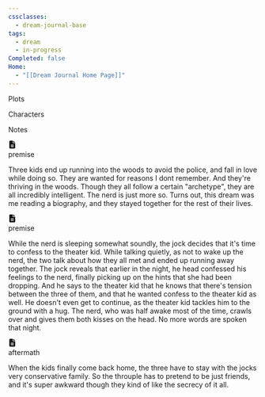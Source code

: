 ```yaml
---
cssclasses:
  - dream-journal-base
tags:
  - dream
  - in-progress
Completed: false
Home:
  - "[[Dream Journal Home Page]]"
---
```

<div class="block-language-tabs">
		<div data-x-data="{ tab: 0 }">
			<div class="html-tabs">
				<div class="html-tab html-tab-active" data-x-bind:class="{ 'html-tab-active': tab == 0 }" data-x-on:click="tab = 0"> <p>Plots</p> </div>
				<div class="html-tab html-tab-not-first" data-x-bind:class="{ 'html-tab-active': tab == 1 }" data-x-on:click="tab = 1"> <p>Characters</p> </div>
				<div class="html-tab html-tab-not-first" data-x-bind:class="{ 'html-tab-active': tab == 2 }" data-x-on:click="tab = 2"> <p>Notes</p> </div>
			</div>
			<div class="html-tab-content">
				<div data-x-show="tab == 0" style="">
					<div class="wrapper grid">
						<div class="grid left">
							<div class="box">
								<div class="callout-title">
									<div class="callout-icon">
										<svg xmlns="http://www.w3.org/2000/svg" viewBox="0 0 384 512" fill="currentColor" width="16px" height="16px"><path d="M64 0C28.7 0 0 28.7 0 64V448c0 35.3 28.7 64 64 64H320c35.3 0 64-28.7 64-64V160H256c-17.7 0-32-14.3-32-32V0H64zM256 0V128H384L256 0zM112 256H272c8.8 0 16 7.2 16 16s-7.2 16-16 16H112c-8.8 0-16-7.2-16-16s7.2-16 16-16zm0 64H272c8.8 0 16 7.2 16 16s-7.2 16-16 16H112c-8.8 0-16-7.2-16-16s7.2-16 16-16zm0 64H272c8.8 0 16 7.2 16 16s-7.2 16-16 16H112c-8.8 0-16-7.2-16-16s7.2-16 16-16z"></path></svg>
									</div>
									<div class="callout-title-inner"> premise </div>
								</div>
								<p>Three kids end up running into the woods to avoid the police, and fall in love while doing so. They are wanted for reasons I dont remember. And they're thriving in the woods. Though they all follow a certain "archetype", they are all incredibly intelligent. The nerd is just more so. Turns out, this dream was me reading a biography, and they stayed together for the rest of their lives.</p>
							</div>
							<div class="box">
								<div class="callout-title">
									<div class="callout-icon">
										<svg xmlns="http://www.w3.org/2000/svg" viewBox="0 0 384 512" fill="currentColor" width="16px" height="16px"><path d="M64 0C28.7 0 0 28.7 0 64V448c0 35.3 28.7 64 64 64H320c35.3 0 64-28.7 64-64V160H256c-17.7 0-32-14.3-32-32V0H64zM256 0V128H384L256 0zM112 256H272c8.8 0 16 7.2 16 16s-7.2 16-16 16H112c-8.8 0-16-7.2-16-16s7.2-16 16-16zm0 64H272c8.8 0 16 7.2 16 16s-7.2 16-16 16H112c-8.8 0-16-7.2-16-16s7.2-16 16-16zm0 64H272c8.8 0 16 7.2 16 16s-7.2 16-16 16H112c-8.8 0-16-7.2-16-16s7.2-16 16-16z"></path></svg>
									</div>
									<div class="callout-title-inner"> premise </div>
								</div>
								<p>While the nerd is sleeping somewhat soundly, the jock decides that it's time to confess to the theater kid. While talking quietly, as not to wake up the nerd, the two talk about how they all met and ended up running away together. The jock reveals that earlier in the night, he head confessed his feelings to the nerd, finally picking up on the hints that she had been dropping. And he says to the theater kid that he knows that there's tension between the three of them, and that he wanted confess to the theater kid as well. He doesn't even get to continue, as the theater kid tackles him to the ground with a hug. The nerd, who was half awake most of the time, crawls over and gives them both kisses on the head. No more words are spoken that night.</p>
							</div>
						</div>
						<div class="grid right">
							<div class="box">
								<div class="callout-title">
									<div class="callout-icon">
										<svg xmlns="http://www.w3.org/2000/svg" viewBox="0 0 384 512" fill="currentColor" width="16px" height="16px"><path d="M64 0C28.7 0 0 28.7 0 64V448c0 35.3 28.7 64 64 64H320c35.3 0 64-28.7 64-64V160H256c-17.7 0-32-14.3-32-32V0H64zM256 0V128H384L256 0zM112 256H272c8.8 0 16 7.2 16 16s-7.2 16-16 16H112c-8.8 0-16-7.2-16-16s7.2-16 16-16zm0 64H272c8.8 0 16 7.2 16 16s-7.2 16-16 16H112c-8.8 0-16-7.2-16-16s7.2-16 16-16zm0 64H272c8.8 0 16 7.2 16 16s-7.2 16-16 16H112c-8.8 0-16-7.2-16-16s7.2-16 16-16z"></path></svg>
									</div>
									<div class="callout-title-inner"> aftermath </div>
								</div>
								<p>When the kids finally come back home, the three have to stay with the jocks very conservative family. So the throuple has to pretend to be just friends, and it's super awkward though they kind of like the secrecy of it all.</p>
							</div>
						</div>
					</div>
				</div>
				<div data-x-show="tab == 1" style="display: none;">
					<div class="wrapper grid">
						<div class="grid left">
							<div class="box char-note">
								<div class="callout-title">
									<div class="callout-icon">
										<svg fill="currentColor" height="16px" viewbox="0 0 448 512" width="16px" xmlns="http://www.w3.org/2000/svg"> <path d="M224 256A128 128 0 1 0 224 0a128 128 0 1 0 0 256zm-45.7 48C79.8 304 0 383.8 0 482.3C0 498.7 13.3 512 29.7 512H418.3c16.4 0 29.7-13.3 29.7-29.7C448 383.8 368.2 304 269.7 304H178.3z"></path> </svg>
									</div>
									<div class="callout-title-inner"> Mary Jane </div>
								</div>
								<img alt="Mary Jane.png" src="https://raw.githubusercontent.com/lunaria79/Jackalupes-Corner/main/01%20Dream%20Journal/Dreams/Mary%20Jane/Images/mary-jane-3.jpg">
							</div>
						</div>
						<div class="grid right">
							<div class="box char-note">
								<div class="callout-title">
									<div class="callout-icon">
										<svg fill="currentColor" height="16px" viewbox="0 0 448 512" width="16px" xmlns="http://www.w3.org/2000/svg"> <path d="M224 256A128 128 0 1 0 224 0a128 128 0 1 0 0 256zm-45.7 48C79.8 304 0 383.8 0 482.3C0 498.7 13.3 512 29.7 512H418.3c16.4 0 29.7-13.3 29.7-29.7C448 383.8 368.2 304 269.7 304H178.3z"></path> </svg>
									</div>
									<div class="callout-title-inner"> boys: to be made </div>
								</div>
								<img alt="placeholder.png" src="">
							</div>
						</div>
					</div>
				</div>
				<div data-x-show="tab == 2" style="display: none;">
					<div class="wrapper grid">
						<div class="grid left">
							<div class="box def-note">
								<div class="callout-title">
									<div class="callout-icon">
									<svg xmlns="http://www.w3.org/2000/svg" viewBox="0 0 448 512" fill="currentColor" width="16px" height="16px"><path d="M64 32C28.7 32 0 60.7 0 96V416c0 35.3 28.7 64 64 64H288V368c0-26.5 21.5-48 48-48H448V96c0-35.3-28.7-64-64-64H64zM448 352H402.7 336c-8.8 0-16 7.2-16 16v66.7V480l32-32 64-64 32-32z"></path></svg>
								</div>
									<div class="callout-title-inner">
										image + note
									</div>
								</div
								><img alt="placeholder.png" src="">
								<p>...</p>
							</div>
						</div>
						<div class="grid right">
							<div class="box def-note">
								<div class="callout-title">
									<div class="callout-icon">
									<svg xmlns="http://www.w3.org/2000/svg" viewBox="0 0 448 512" fill="currentColor" width="16px" height="16px"><path d="M64 32C28.7 32 0 60.7 0 96V416c0 35.3 28.7 64 64 64H288V368c0-26.5 21.5-48 48-48H448V96c0-35.3-28.7-64-64-64H64zM448 352H402.7 336c-8.8 0-16 7.2-16 16v66.7V480l32-32 64-64 32-32z"></path></svg>
								</div>
									<div class="callout-title-inner">
										note
									</div>
								</div>
								<p>...</p>
							</div>
						</div>
					</div>
				</div>
			</div>
		</div>
	</div>